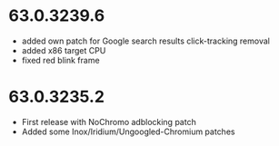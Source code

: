 # 63.0.3239.6
* added own patch for Google search results click-tracking removal
* added x86 target CPU
* fixed red blink frame

# 63.0.3235.2
* First release with NoChromo adblocking patch
* Added some Inox/Iridium/Ungoogled-Chromium patches
